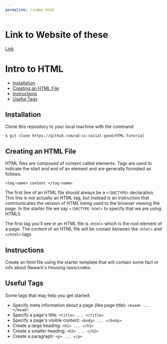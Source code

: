 ```yaml
---
permalink: /index.html
---
```


# Link to Website of these
[Link](https://ud-cs-socialgood.github.io/HTML-Tutorial/)

# Intro to HTML

- [Installation](#installation)
- [Creating an HTML File](#creating-an-html-file)
- [Instructions](#instructions)
- [Useful Tags](#useful-tags)

## Installation
Clone this repository to your local machine with the command

```
$ git clone https://github.com/ud-cs-social-good/HTML-Tutorial
```

## Creating an HTML File
HTML files are composed of content called elements. Tags are used to indicate the
start and end of an element and are generally formated as follows:
```
<tag-name> content </tag-name>
```

The first line of an HTML file should always be a `<!DOCTYPE>` declaration.
This line is not actually an HTML tag, but instead is an instruction that
communicates the version of HTML being used to the browser viewing the page. In
the starter file we say `<!DOCTYPE html>` to specify that we are using HTML5

The first tag you'll see in an HTML file is `<html>` which is the root element
of a page. The content of an HTML file will be contain between the `<html>` and
`</html>` tags

## Instructions
Create an html file using the starter template that will contain some fact or
info about Newark's Housing laws/codes.

## Useful Tags
Some tags that may help you get started:
* Specify meta information about a page (like page title): `<head> ... </head>`
* Specify a page's title: `<title> ... </title>`
* Specify a page's visible content: `<body> ... </body>`
* Create a large heading: `<h1> ... </h1>`
* Create a smaller heading: `<h2> ... </h2>`
* Create a paragraph: `<p> ... </p>`
